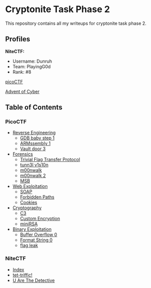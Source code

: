 # Cryptonite Task Phase 2

This repository contains all my writeups for cryptonite task phase 2.

## Profiles

**NiteCTF:**
 - Username: Dunruh
 - Team: PlayingG0d
 - Rank: #8

[picoCTF](https://play.picoctf.org/users/shakthirohanr)

[Advent of Cyber]()

## Table of Contents

  ### PicoCTF
  - [Reverse Engineering](./picoctf/Reverse_Engineering.md)
    - [GDB baby step 1](./picoctf/Reverse_Engineering.md#gdb-baby-step-1)
    - [ARMssembly 1](./picoctf/Reverse_Engineering.md#armssembly-1)
    - [Vault door 3](./picoctf/Reverse_Engineering.md#vault-door-3)
 - [Forensics](./picoctf/Forensics.md)
   - [Trivial Flag Transfer Protocol](./picoctf/Forensics.md#trivial-flag-transfer-protocol)
   - [tunn3l v1s10n](./picoctf/Forensics.md#tunn3l-v1s10n)
   - [m00nwalk](./picoctf/Forensics.md#m00nwalk)
   - [m00nwalk 2](./picoctf/Forensics.md#m00nwalk-2)
   - [MSB](./picoctf/Forensics.md#msb)
 - [Web Exploitation](./picoctf/Web_Exploitation.md)
   - [SOAP](./picoctf/Web_Exploitation.md#soap)
   - [Forbidden Paths](./picoctf/Web_Exploitation.md#forbidden-paths)
   - [Cookies](./picoctf/Web_Exploitation.md#cookies)
 - [Cryptography](./picoctf/Cryptography.md)
   - [C3](./picoctf/Cryptography.md#c3)
   - [Custom Encryption](./picoctf/Cryptography.md#custom-encryption)
   - [miniRSA](./picoctf/Cryptography.md#minirsa)
 - [Binary Exploitation](./picoctf/Binary_Exploitation.md)
   - [Buffer Overflow 0](./picoctf/Binary_Exploitation.md#buffer-overflow-0)
   - [Format String 0](./picoctf/Binary_Exploitation.md#format-string-0)
   - [flag leak](./picoctf/Binary_Exploitation.md#flag-leak)
  
  ### NiteCTF 

  - [Index](./nitectf/README.md)
  - [tet-triffic!](./nitectf/tet-triffic.md)
  - [U Are The Detective](./nitectf/U%20Are%20The%20Detective.md)


